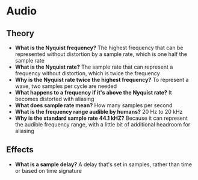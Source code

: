 # Audio

## Theory

- **What is the Nyquist frequency?** The highest frequency that can be represented without distortion by a sample rate, which is one half the sample rate
- **What is the Nyquist rate?** The sample rate that can represent a frequency without distortion, which is twice the frequency
- **Why is the Nyquist rate twice the highest frequency?** To represent a wave, two samples per cycle are needed
- **What happens to a frequency if it's above the Nyquist rate?** It becomes distorted with aliasing
- **What does sample rate mean?** How many samples per second
- **What is the frequency range audible by humans?** 20 Hz to 20 kHz
- **Why is the standard sample rate 44.1 kHZ?** Because it can represent the audible frequency range, with a little bit of additional headroom for aliasing

## Effects

- **What is a sample delay?** A delay that's set in samples, rather than time or based on time signature
